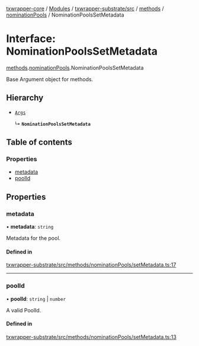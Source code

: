 [txwrapper-core](../README.md) / [Modules](../modules.md) / [txwrapper-substrate/src](../modules/txwrapper_substrate_src.md) / [methods](../modules/txwrapper_substrate_src.methods.md) / [nominationPools](../modules/txwrapper_substrate_src.methods.nominationPools.md) / NominationPoolsSetMetadata

# Interface: NominationPoolsSetMetadata

[methods](../modules/txwrapper_substrate_src.methods.md).[nominationPools](../modules/txwrapper_substrate_src.methods.nominationPools.md).NominationPoolsSetMetadata

Base Argument object for methods.

## Hierarchy

- [`Args`](../modules/txwrapper_core_src.md#args)

  ↳ **`NominationPoolsSetMetadata`**

## Table of contents

### Properties

- [metadata](txwrapper_substrate_src.methods.nominationPools.NominationPoolsSetMetadata.md#metadata)
- [poolId](txwrapper_substrate_src.methods.nominationPools.NominationPoolsSetMetadata.md#poolid)

## Properties

### metadata

• **metadata**: `string`

Metadata for the pool.

#### Defined in

[txwrapper-substrate/src/methods/nominationPools/setMetadata.ts:17](https://github.com/paritytech/txwrapper-core/blob/fe8eeb2/packages/txwrapper-substrate/src/methods/nominationPools/setMetadata.ts#L17)

___

### poolId

• **poolId**: `string` \| `number`

A valid PoolId.

#### Defined in

[txwrapper-substrate/src/methods/nominationPools/setMetadata.ts:13](https://github.com/paritytech/txwrapper-core/blob/fe8eeb2/packages/txwrapper-substrate/src/methods/nominationPools/setMetadata.ts#L13)
